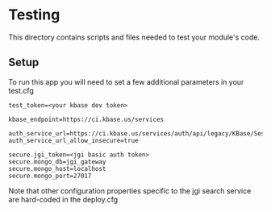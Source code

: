 # Testing

This directory contains scripts and files needed to test your module's code.

## Setup
To run this app you will need to set a few additional parameters in your test.cfg

```
test_token=<your kbase dev token>

kbase_endpoint=https://ci.kbase.us/services

auth_service_url=https://ci.kbase.us/services/auth/api/legacy/KBase/Sessions/Login
auth_service_url_allow_insecure=true

secure.jgi_token=<jgi basic auth token>
secure.mongo_db=jgi_gateway
secure.mongo_host=localhost
secure.mongo_port=27017
```

Note that other configuration properties specific to the jgi search service are hard-coded in the deploy.cfg

